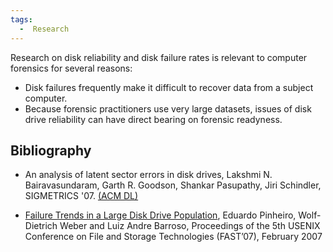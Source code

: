 ```yaml
---
tags:
  -  Research
---
```

Research on disk reliability and disk failure rates is relevant to
computer forensics for several reasons:

- Disk failures frequently make it difficult to recover data from a
  subject computer.
- Because forensic practitioners use very large datasets, issues of disk
  drive reliability can have direct bearing on forensic readyness.

## Bibliography

- An analysis of latent sector errors in disk drives, Lakshmi N.
  Bairavasundaram, Garth R. Goodson, Shankar Pasupathy, Jiri Schindler,
  SIGMETRICS '07. [(ACM
  DL)](https://dl.acm.org/doi/10.1145/1269899.1254917)

<!-- -->

- [Failure Trends in a Large Disk Drive
  Population](http://labs.google.com/papers/disk_failures.pdf), Eduardo
  Pinheiro, Wolf-Dietrich Weber and Luiz Andre Barroso, Proceedings of
  the 5th USENIX Conference on File and Storage Technologies (FAST’07),
  February 2007

